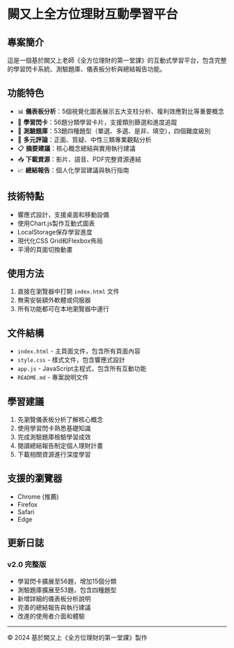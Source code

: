 # 闕又上全方位理財互動學習平台

## 專案簡介
這是一個基於闕又上老師《全方位理財的第一堂課》的互動式學習平台，包含完整的學習閃卡系統、測驗題庫、儀表板分析與總結報告功能。

## 功能特色
- 📊 **儀表板分析**：5個視覺化圖表展示五大支柱分析、複利效應對比等重要概念
- 🎯 **學習閃卡**：56題分類學習卡片，支援類別篩選和進度追蹤
- 📝 **測驗題庫**：53題四種題型（單選、多選、是非、填空），四個難度級別
- 💭 **多元評論**：正面、質疑、中性三類專業觀點分析
- 📋 **摘要建議**：核心概念總結與實用執行建議
- 📥 **下載資源**：影片、語音、PDF完整資源連結
- 📈 **總結報告**：個人化學習建議與執行指南

## 技術特點
- 響應式設計，支援桌面和移動設備
- 使用Chart.js製作互動式圖表
- LocalStorage保存學習進度
- 現代化CSS Grid和Flexbox佈局
- 平滑的頁面切換動畫

## 使用方法
1. 直接在瀏覽器中打開 `index.html` 文件
2. 無需安裝額外軟體或伺服器
3. 所有功能都可在本地瀏覽器中運行

## 文件結構
- `index.html` - 主頁面文件，包含所有頁面內容
- `style.css` - 樣式文件，包含響應式設計
- `app.js` - JavaScript主程式，包含所有互動功能
- `README.md` - 專案說明文件

## 學習建議
1. 先瀏覽儀表板分析了解核心概念
2. 使用學習閃卡熟悉基礎知識
3. 完成測驗題庫檢驗學習成效
4. 閱讀總結報告制定個人理財計畫
5. 下載相關資源進行深度學習

## 支援的瀏覽器
- Chrome (推薦)
- Firefox
- Safari
- Edge

## 更新日誌
### v2.0 完整版
- 學習閃卡擴展至56題，增加15個分類
- 測驗題庫擴展至53題，包含四種題型
- 新增詳細的儀表板分析說明
- 完善的總結報告與執行建議
- 改進的使用者介面和體驗

---
© 2024 基於闕又上《全方位理財的第一堂課》製作
